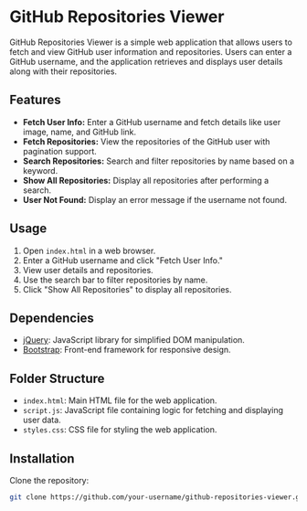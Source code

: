 # GitHub Repositories Viewer

GitHub Repositories Viewer is a simple web application that allows users to fetch and view GitHub user information and repositories. Users can enter a GitHub username, and the application retrieves and displays user details along with their repositories.

## Features

- **Fetch User Info:** Enter a GitHub username and fetch details like user image, name, and GitHub link.
- **Fetch Repositories:** View the repositories of the GitHub user with pagination support.
- **Search Repositories:** Search and filter repositories by name based on a keyword.
- **Show All Repositories:** Display all repositories after performing a search.
- **User Not Found:** Display an error message if the username not found.

## Usage

1. Open `index.html` in a web browser.
2. Enter a GitHub username and click "Fetch User Info."
3. View user details and repositories.
4. Use the search bar to filter repositories by name.
5. Click "Show All Repositories" to display all repositories.

## Dependencies

- [jQuery](https://jquery.com/): JavaScript library for simplified DOM manipulation.
- [Bootstrap](https://getbootstrap.com/): Front-end framework for responsive design.

## Folder Structure

- `index.html`: Main HTML file for the web application.
- `script.js`: JavaScript file containing logic for fetching and displaying user data.
- `styles.css`: CSS file for styling the web application.

## Installation

Clone the repository:

```bash
git clone https://github.com/your-username/github-repositories-viewer.git
